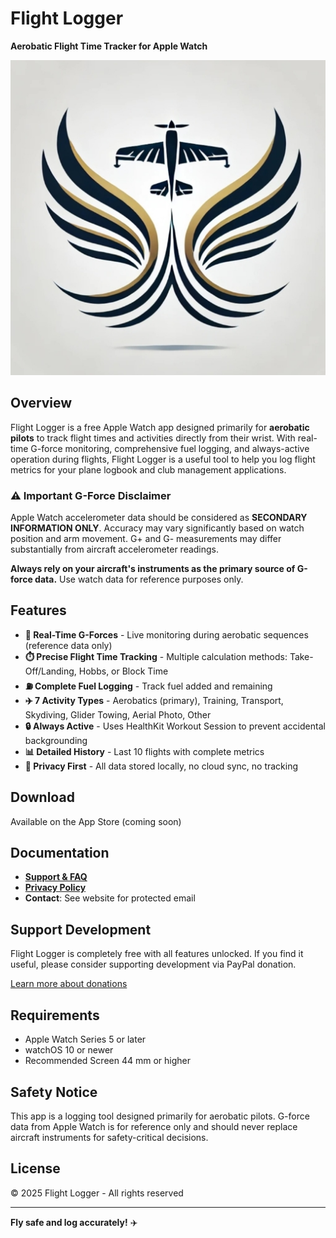 # Flight Logger

**Aerobatic Flight Time Tracker for Apple Watch**

![Flight Logger](app-icon.png)

## Overview

Flight Logger is a free Apple Watch app designed primarily for **aerobatic pilots** to track flight times and activities directly from their wrist. With real-time G-force monitoring, comprehensive fuel logging, and always-active operation during flights, Flight Logger is a useful tool to help you log flight metrics for your plane logbook and club management applications.

### ⚠️ Important G-Force Disclaimer

Apple Watch accelerometer data should be considered as **SECONDARY INFORMATION ONLY**. Accuracy may vary significantly based on watch position and arm movement. G+ and G- measurements may differ substantially from aircraft accelerometer readings.

**Always rely on your aircraft's instruments as the primary source of G-force data.** Use watch data for reference purposes only.

## Features

- **🎯 Real-Time G-Forces** - Live monitoring during aerobatic sequences (reference data only)
- **⏱️ Precise Flight Time Tracking** - Multiple calculation methods: Take-Off/Landing, Hobbs, or Block Time
- **⛽ Complete Fuel Logging** - Track fuel added and remaining
- **✈️ 7 Activity Types** - Aerobatics (primary), Training, Transport, Skydiving, Glider Towing, Aerial Photo, Other
- **🔒 Always Active** - Uses HealthKit Workout Session to prevent accidental backgrounding
- **📊 Detailed History** - Last 10 flights with complete metrics
- **🔐 Privacy First** - All data stored locally, no cloud sync, no tracking

## Download

Available on the App Store (coming soon)

## Documentation

- **[Support & FAQ](https://pierredmfly.github.io/support.html)**
- **[Privacy Policy](https://pierredmfly.github.io/privacy.html)**
- **Contact**: See website for protected email

## Support Development

Flight Logger is completely free with all features unlocked. If you find it useful, please consider supporting development via PayPal donation.

[Learn more about donations](https://pierredmfly.github.io/donate.html)

## Requirements

- Apple Watch Series 5 or later
- watchOS 10 or newer
- Recommended Screen 44 mm or higher

## Safety Notice

This app is a logging tool designed primarily for aerobatic pilots. G-force data from Apple Watch is for reference only and should never replace aircraft instruments for safety-critical decisions.

## License

© 2025 Flight Logger - All rights reserved

---

**Fly safe and log accurately!** ✈️
